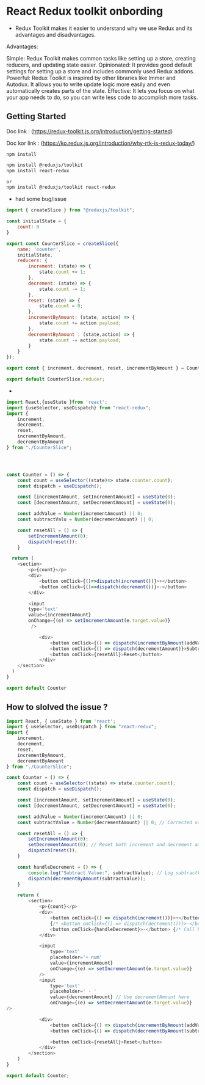 #  React Redux toolkit onbording

- Redux Toolkit makes it easier to understand why we use Redux and its advantages and disadvantages.

Advantages:

Simple: Redux Toolkit makes common tasks like setting up a store, creating reducers, and updating state easier.
Opinionated: It provides good default settings for setting up a store and includes commonly used Redux addons.
Powerful: Redux Toolkit is inspired by other libraries like Immer and Autodux. It allows you to write update logic more easily and even automatically creates parts of the state.
Effective: It lets you focus on what your app needs to do, so you can write less code to accomplish more tasks.

## Getting Started

Doc link : (https://redux-toolkit.js.org/introduction/getting-started)


Doc kor link : (https://ko.redux.js.org/introduction/why-rtk-is-redux-today/)

`npm install`

```bash
npm install @reduxjs/toolkit
npm install react-redux

or
npm install @reduxjs/toolkit react-redux
```

- had some bug/issue

```js
import { createSlice } from "@reduxjs/toolkit";

const initialState = {
    count: 0
}

export const CounterSlice = createSlice({
    name: 'counter',
    initialState,
    reducers: {
        increment: (state) => {
            state.count += 1;
        },
        decrement: (state) => {
            state.count -= 1;
        },
        reset: (state) => {
            state.count = 0;
        },
        incrementByAmount: (state, action) => {
            state.count += action.payload;
        },
        decrementByAmount : (state,action) => {
            state.count -= action.payload;
        }
    }
});

export const { increment, decrement, reset, incrementByAmount } = CounterSlice.actions;

export default CounterSlice.reducer;

```

-
```js
import React,{useState }from 'react';
import {useSelector, useDispatch} from "react-redux";
import {
    increment, 
    decrement,
    reset,
    incrementByAmount,
    decrementByAmount
} from "./CounterSlice";




const Counter = () => {
    const count = useSelector((state)=> state.counter.count);
    const dispatch = useDispatch();

    const [incrementAmount, setIncrementAmount] = useState(0);
    const [decrementAmount, setDecrementAmount] = useState(0);

    const addValue = Number(incrementAmount) || 0;
    const subtractValu = Number(decrementAmount) || 0;

    const resetAll = () => {
        setIncrementAmount(0);
        dispatch(reset());
    }

  return (
    <section>
        <p>{count}</p>
        <div>
            <button onClick={()=>dispatch(increment())}>+</button>
            <button onClick={()=>dispatch(decrement())}>-</button>
        </div>

        <input
        type='text'
        value={incrementAmount}
        onChange={(e) => setIncrementAmount(e.target.value)}
         />

            <div>
                <button onClick={() => dispatch(incrementByAmount(addValue))}>Add Amount</button>
                <button onClick={() => dispatch(decrementAmount)}>Subtract Amount</button>
                <button onClick={resetAll}>Reset</button>
            </div>
    </section>
  )
}

export default Counter
```

## How to slolved the issue ?

```js
import React, { useState } from 'react';
import { useSelector, useDispatch } from "react-redux";
import {
    increment,
    decrement,
    reset,
    incrementByAmount,
    decrementByAmount
} from "./CounterSlice";

const Counter = () => {
    const count = useSelector((state) => state.counter.count);
    const dispatch = useDispatch();

    const [incrementAmount, setIncrementAmount] = useState(0);
    const [decrementAmount, setDecrementAmount] = useState(0);

    const addValue = Number(incrementAmount) || 0;
    const subtractValue = Number(decrementAmount) || 0; // Corrected variable name

    const resetAll = () => {
        setIncrementAmount(0);
        setDecrementAmount(0); // Reset both increment and decrement amounts
        dispatch(reset());
    }

    const handleDecrement = () => {
        console.log("Subtract Value:", subtractValue); // Log subtractValue before dispatching action
        dispatch(decrementByAmount(subtractValue));
    }

    return (
        <section>
            <p>{count}</p>
            <div>
                <button onClick={() => dispatch(increment())}>+</button>
                {/* <button onClick={() => dispatch(decrement())}>-</button> */}
                <button onClick={handleDecrement}>-</button> {/* Call handleDecrement instead */}
            </div>

            <input
                type='text'
                placeholder='+ num'
                value={incrementAmount}
                onChange={(e) => setIncrementAmount(e.target.value)}
            />
            <input
                type='text'
                placeholder=' - '
                value={decrementAmount} // Use decrementAmount here
                onChange={(e) => setDecrementAmount(e.target.value)}
/>

            <div>
                <button onClick={() => dispatch(incrementByAmount(addValue))}> + Add Amount </button>
                <button onClick={() => dispatch(decrementByAmount(subtractValue))}> - Subtract Amount</button>

                <button onClick={resetAll}>Reset</button>
            </div>
        </section>
    )
}

export default Counter;

```

